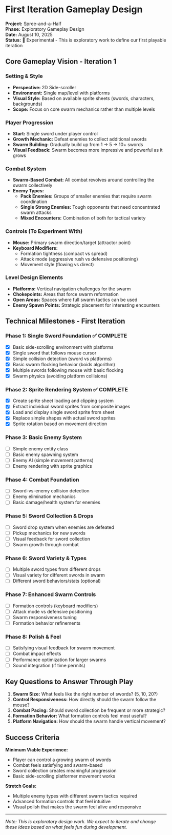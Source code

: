 # First Iteration Gameplay Design

**Project:** Spree-and-a-Half  
**Phase:** Exploratory Gameplay Design  
**Date:** August 10, 2025  
**Status:** 🧪 Experimental - This is exploratory work to define our first playable iteration

## Core Gameplay Vision - Iteration 1

### Setting & Style
- **Perspective:** 2D Side-scroller  
- **Environment:** Single map/level with platforms  
- **Visual Style:** Based on available sprite sheets (swords, characters, backgrounds)  
- **Scope:** Focus on core swarm mechanics rather than multiple levels

### Player Progression
- **Start:** Single sword under player control  
- **Growth Mechanic:** Defeat enemies to collect additional swords  
- **Swarm Building:** Gradually build up from 1 → 5 → 10+ swords  
- **Visual Feedback:** Swarm becomes more impressive and powerful as it grows

### Combat System
- **Swarm-Based Combat:** All combat revolves around controlling the swarm collectively  
- **Enemy Types:**
  - **Pack Enemies:** Groups of smaller enemies that require swarm coordination  
  - **Single Strong Enemies:** Tough opponents that need concentrated swarm attacks  
  - **Mixed Encounters:** Combination of both for tactical variety

### Controls (To Experiment With)
- **Mouse:** Primary swarm direction/target (attractor point)  
- **Keyboard Modifiers:** 
  - Formation tightness (compact vs spread)
  - Attack mode (aggressive rush vs defensive positioning)  
  - Movement style (flowing vs direct)

### Level Design Elements
- **Platforms:** Vertical navigation challenges for the swarm  
- **Chokepoints:** Areas that force swarm reformation  
- **Open Areas:** Spaces where full swarm tactics can be used  
- **Enemy Spawn Points:** Strategic placement for interesting encounters

## Technical Milestones - First Iteration

### Phase 1: Single Sword Foundation ✅ COMPLETE
- [x] Basic side-scrolling environment with platforms
- [x] Single sword that follows mouse cursor
- [x] Simple collision detection (sword vs platforms)
- [x] Basic swarm flocking behavior (boids algorithm)
- [x] Multiple swords following mouse with basic flocking
- [x] Swarm physics (avoiding platform collisions)

### Phase 2: Sprite Rendering System ✅ COMPLETE
- [x] Create sprite sheet loading and clipping system
- [x] Extract individual sword sprites from composite images
- [x] Load and display single sword sprite from sheet
- [x] Replace simple shapes with actual sword sprites
- [x] Sprite rotation based on movement direction

### Phase 3: Basic Enemy System
- [ ] Simple enemy entity class
- [ ] Basic enemy spawning system
- [ ] Enemy AI (simple movement patterns)
- [ ] Enemy rendering with sprite graphics

### Phase 4: Combat Foundation
- [ ] Sword-vs-enemy collision detection
- [ ] Enemy elimination mechanics
- [ ] Basic damage/health system for enemies

### Phase 5: Sword Collection & Drops
- [ ] Sword drop system when enemies are defeated
- [ ] Pickup mechanics for new swords
- [ ] Visual feedback for sword collection
- [ ] Swarm growth through combat

### Phase 6: Sword Variety & Types
- [ ] Multiple sword types from different drops
- [ ] Visual variety for different swords in swarm
- [ ] Different sword behaviors/stats (optional)

### Phase 7: Enhanced Swarm Controls
- [ ] Formation controls (keyboard modifiers)
- [ ] Attack mode vs defensive positioning
- [ ] Swarm responsiveness tuning
- [ ] Formation behavior refinements

### Phase 8: Polish & Feel
- [ ] Satisfying visual feedback for swarm movement
- [ ] Combat impact effects
- [ ] Performance optimization for larger swarms
- [ ] Sound integration (if time permits)

## Key Questions to Answer Through Play

1. **Swarm Size:** What feels like the right number of swords? (5, 10, 20?)
2. **Control Responsiveness:** How directly should the swarm follow the mouse?
3. **Combat Pacing:** Should sword collection be frequent or more strategic?
4. **Formation Behavior:** What formation controls feel most useful?
5. **Platform Navigation:** How should the swarm handle vertical movement?

## Success Criteria

**Minimum Viable Experience:**
- Player can control a growing swarm of swords
- Combat feels satisfying and swarm-based
- Sword collection creates meaningful progression
- Basic side-scrolling platformer movement works

**Stretch Goals:**
- Multiple enemy types with different swarm tactics required
- Advanced formation controls that feel intuitive
- Visual polish that makes the swarm feel alive and responsive

---

*Note: This is exploratory design work. We expect to iterate and change these ideas based on what feels fun during development.*
